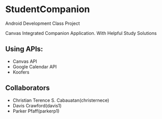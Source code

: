# StudentCompanion
Android Development Class Project

Canvas Integrated Companion Application. 
With Helpful Study Solutions

## Using APIs: 
- Canvas API
- Google Calendar API 
- Koofers

## Collaborators
- Christian Terence S. Cabauatan(christernece)
- Davis Crawford(davis1)
- Parker Pfaff(parkerp1)
